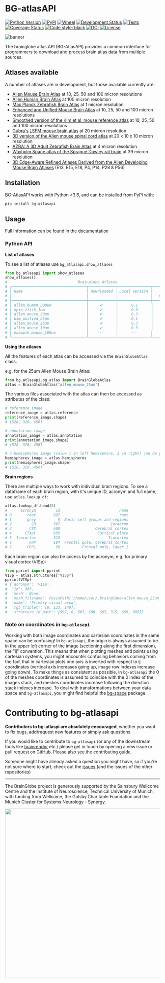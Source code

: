 # BG-atlasAPI

[![Python Version](https://img.shields.io/pypi/pyversions/bg-atlasapi.svg)](https://pypi.org/project/bg-atlasapi)
[![PyPI](https://img.shields.io/pypi/v/bg-atlasapi.svg)](https://pypi.org/project/bg-atlasapi/)
[![Wheel](https://img.shields.io/pypi/wheel/bg-atlasapi.svg)](https://pypi.org/project/bg-atlasapi)
[![Development Status](https://img.shields.io/pypi/status/brainatlas-api.svg)](https://github.com/SainsburyWellcomeCentre/brainatlas-api)
[![Tests](https://img.shields.io/github/workflow/status/brainglobe/bg-atlasapi/tests)](
    https://github.com/brainglobe/bg-atlasapi/actions)
[![Coverage Status](https://coveralls.io/repos/github/brainglobe/brainatlas-api/badge.svg?branch=master)](https://coveralls.io/github/brainglobe/brainatlas-api?branch=master)
[![Code style: black](https://img.shields.io/badge/code%20style-black-000000.svg)](https://github.com/python/black)
[![DOI](https://joss.theoj.org/papers/10.21105/joss.02668/status.svg)](https://doi.org/10.21105/joss.02668)
[![License](https://img.shields.io/badge/License-BSD%203--Clause-blue.svg)](https://opensource.org/licenses/BSD-3-Clause)

![banner](https://github.com/brainglobe/bg-atlasapi/blob/master/docs/img/banner.jpeg)


The brainglobe atlas API (BG-AtlasAPI) provides a common interface for programmers to download and process brain atlas data from multiple sources.

## Atlases available

A number of atlases are in development, but those available currently are:
* [Allen Mouse Brain Atlas](https://www.brain-map.org) at 10, 25, 50 and 100 micron resolutions
* [Allen Human Brain Atlas](https://www.brain-map.org) at 100 micron resolution
* [Max Planck Zebrafish Brain Atlas](http://fishatlas.neuro.mpg.de) at 1 micron resolution
* [Enhanced and Unified Mouse Brain Atlas](https://kimlab.io/brain-map/atlas/) at 10, 25, 50 and 100 micron resolutions
* [Smoothed version of the Kim et al. mouse reference atlas](https://doi.org/10.1016/j.celrep.2014.12.014) at 10, 25, 50 and 100 micron resolutions
* [Gubra's LSFM mouse brain atlas](https://doi.org/10.1007/s12021-020-09490-8) at 20 micron resolution
* [3D version of the Allen mouse spinal cord atlas](https://doi.org/10.1101/2021.05.06.443008) at 20 x 10 x 10 micron resolution
* [AZBA: A 3D Adult Zebrafish Brain Atlas](https://doi.org/10.1101/2021.05.04.442625) at 4 micron resolution
* [Waxholm Space atlas of the Sprague Dawley rat brain](https://doi.org/10.1016/j.neuroimage.2014.04.001) at 39 micron resolution
* [3D Edge-Aware Refined Atlases Derived from the Allen Developing Mouse Brain Atlases](https://doi.org/10.7554/eLife.61408) (E13, E15, E18, P4, P14, P28 & P56)

## Installation
BG-AtlasAPI works with Python >3.6, and can be installed from PyPI with:
```bash
pip install bg-atlasapi
```

## Usage
Full information can be found in the [documentation](https://docs.brainglobe.info/bg-atlasapi/usage)
### Python API
**List of atlases**

To see a list of atlases use `bg_atlasapi.show_atlases`
```python
from bg_atlasapi import show_atlases
show_atlases()
#                                Brainglobe Atlases
# ╭──────────────────────────────────┬────────────┬───────────────┬──────────────╮
# │ Name                             │ Downloaded │ Local version │    Latest    │
# │                                  │            │               │   version    │
# ├──────────────────────────────────┼────────────┼───────────────┼──────────────┤
# │ allen_human_500um                │     ✔      │      0.1      │     0.1      │
# │ mpin_zfish_1um                   │     ✔      │      0.3      │     0.3      │
# │ allen_mouse_50um                 │     ✔      │      0.3      │     0.3      │
# │ kim_unified_25um                 │     ✔      │      0.1      │     0.1      │
# │ allen_mouse_25um                 │     ✔      │      0.3      │     0.3      │
# │ allen_mouse_10um                 │     ✔      │      0.3      │     0.3      │
# │ example_mouse_100um              │    ---     │      ---      │     0.3      │
# ╰──────────────────────────────────┴────────────┴───────────────┴──────────────╯
```

**Using the atlases**

All the features of each atlas can be accessed via the `BrainGlobeAtlas` class.


e.g. for the 25um Allen Mouse Brain Atlas:

```python
from bg_atlasapi.bg_atlas import BrainGlobeAtlas
atlas = BrainGlobeAtlas("allen_mouse_25um")
```

The various files associated with the atlas can then be accessed as attributes of the class:
```python
# reference image
reference_image = atlas.reference
print(reference_image.shape)
# (528, 320, 456)

# annotation image
annotation_image = atlas.annotation
print(annotation_image.shape)
# (528, 320, 456)

# a hemispheres image (value 1 in left hemisphere, 2 in right) can be generated
hemispheres_image = atlas.hemispheres
print(hemispheres_image.shape)
# (528, 320, 456)
```

**Brain regions**

There are multiple ways to work with individual brain regions. To see a dataframe of each brain region, with it's unique ID, acronym and full name, use `atlas.lookup_df`:
```python
atlas.lookup_df.head(8)
#      acronym         id                           name
# 0       root        997                           root
# 1       grey          8  Basic cell groups and regions
# 2         CH        567                       Cerebrum
# 3        CTX        688                Cerebral cortex
# 4      CTXpl        695                 Cortical plate
# 5  Isocortex        315                      Isocortex
# 6        FRP        184  Frontal pole, cerebral cortex
# 7       FRP1         68          Frontal pole, layer 1
```

Each brain region can also be access by the acronym, e.g. for primary visual cortex (VISp):
```python
from pprint import pprint
VISp = atlas.structures["VISp"]
pprint(VISp)
# {'acronym': 'VISp',
#  'id': 385,
#  'mesh': None,
#  'mesh_filename': PosixPath('/home/user/.brainglobe/allen_mouse_25um_v0.3/meshes/385.obj'),
#  'name': 'Primary visual area',
#  'rgb_triplet': [8, 133, 140],
#  'structure_id_path': [997, 8, 567, 688, 695, 315, 669, 385]}
```

### Note on coordinates in `bg-atlasapi`
Working with both image coordinates and cartesian coordinates in the same space can be confusing! In `bg-atlasapi`, the origin is always assumed to be in the upper left corner of the image (sectioning along the first dimension), the "ij" convention. This means that when plotting meshes and points using cartesian systems, you might encounter confusing behaviors coming from the fact that in cartesian plots one axis is inverted with respect to  ij coordinates (vertical axis increases going up, image row indexes increase going down). To make things as consistent as possible, in `bg-atlasapi` the 0 of the meshes coordinates is assumed to coincide with the 0 index of the images stack, and meshes coordinates increase following the direction stack indexes increase.
To deal with transformations between your data space and `bg-atlasapi`, you might find helpful the [bg-space](https://github.com/brainglobe/bg-space) package.

# Contributing to bg-atlasapi
**Contributors to bg-atlaspi are absolutely encouraged**, whether you want to fix bugs, add/request new features or simply ask questions.

If you would like to contribute to `bg-atlasapi` (or any of the downstream tools like [brainrender](https://github.com/brainglobe/brainrender) etc.) please get in touch by opening a new issue or pull request on [GitHub](https://github.com/brainglobe/bg-atlasapi). Please also see the [contributing guide](https://github.com/brainglobe/.github/blob/main/CONTRIBUTING.md).

Someone might have already asked a question you might have, so if you're not sure where to start, check out the [issues](https://github.com/brainglobe/bg-atlasapi/issues) \(and the issues of the other repositories\)

---
The BrainGlobe project is generously supported by the Sainsbury Wellcome Centre and the Institute of Neuroscience, Technical University of Munich, with funding from Wellcome, the Gatsby Charitable Foundation and the Munich Cluster for Systems Neurology - Synergy.

<img src='https://brainglobe.info/images/logos_combined.png' width="550">
